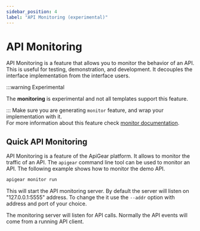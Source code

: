 ```yaml
---
sidebar_position: 4
label: "API Monitoring (experimental)"
---
```


# API Monitoring

API Monitoring is a feature that allows you to monitor the behavior of an API. This is useful for testing, demonstration, and development. It decouples the interface implementation from the interface users. 

:::warning Experimental

The **monitoring** is experimental and not all templates support this feature.

:::
 Make sure you are generating `monitor` feature, and wrap your implementation with it.<br />
 For more information about this feature check [monitor documentation](docs/advanced/monitor/intro).

## Quick API Monitoring

API Monitoring is a feature of the ApiGear platform. It allows to monitor the traffic of an API. The `apigear` command line tool can be used to monitor an API. The following example shows how to monitor the demo API.

```bash
apigear monitor run
```

This will start the API monitoring server. By default the server will listen on "127.0.0.1:5555" address. To change the it use the `--addr` option with address and port of your choice.

The monitoring server will listen for API calls. Normally the API events will come from a running API client.
